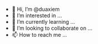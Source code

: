 - 👋 Hi, I’m @duaxiem
- 👀 I’m interested in ...
- 🌱 I’m currently learning ...
- 💞️ I’m looking to collaborate on ...
- 📫 How to reach me ...

<!---
duaxiem/duaxiem is a ✨ special ✨ repository because its `README.md` (this file) appears on your GitHub profile.
You can click the Preview link to take a look at your changes.
--->
